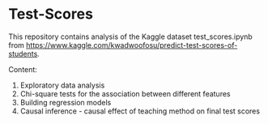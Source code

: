 # Test-Scores

This repository contains analysis of the Kaggle dataset test_scores.ipynb from https://www.kaggle.com/kwadwoofosu/predict-test-scores-of-students.

Content:
1) Exploratory data analysis
2) Chi-square tests for the association between different features
3) Building regression models
4) Causal inference - causal effect of teaching method on final test scores
